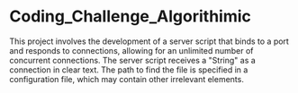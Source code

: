 # Coding_Challenge_Algorithimic
This project involves the development of a server script that binds to a port and responds to connections, allowing for an unlimited number of concurrent connections. The server script receives a "String" as a connection in clear text. The path to find the file is specified in a configuration file, which may contain other irrelevant elements. 
